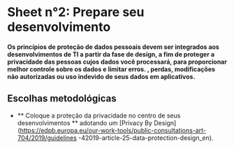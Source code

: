 # Sheet n°2: Prepare seu desenvolvimento

#### Os princípios de proteção de dados pessoais devem ser integrados aos desenvolvimentos de TI a partir da fase de design, a fim de proteger a privacidade das pessoas cujos dados você processará, para proporcionar melhor controle sobre os dados e limitar erros. , perdas, modificações não autorizadas ou uso indevido de seus dados em aplicativos.

## Escolhas metodológicas

* ** Coloque a proteção da privacidade no centro de seus desenvolvimentos ** adotando um [Privacy By Design] (https://edpb.europa.eu/our-work-tools/public-consultations-art-704/2019/guidelines -42019-article-25-data-protection-design_en).

